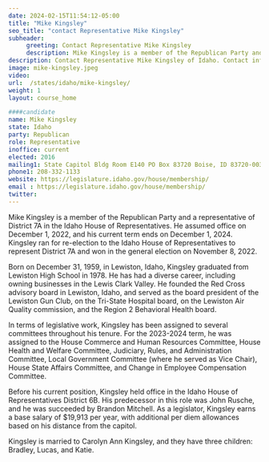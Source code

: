 ```yaml
---
date: 2024-02-15T11:54:12-05:00
title: "Mike Kingsley"
seo_title: "contact Representative Mike Kingsley"
subheader:
     greeting: Contact Representative Mike Kingsley
     description: Mike Kingsley is a member of the Republican Party and a representative of District 7A in the Idaho House of Representatives. He assumed office on December 1, 2022, and his current term ends on December 1, 2024.
description: Contact Representative Mike Kingsley of Idaho. Contact information for Mike Kingsley includes email address, phone number, and mailing address.
image: mike-kingsley.jpeg
video:
url:  /states/idaho/mike-kingsley/
weight: 1
layout: course_home

####candidate
name: Mike Kingsley
state: Idaho
party: Republican
role: Representative
inoffice: current
elected: 2016
mailing1: State Capitol Bldg Room E140 PO Box 83720 Boise, ID 83720-0038
phone1: 208-332-1133
website: https://legislature.idaho.gov/house/membership/
email : https://legislature.idaho.gov/house/membership/
twitter:
---
```


Mike Kingsley is a member of the Republican Party and a representative of District 7A in the Idaho House of Representatives. He assumed office on December 1, 2022, and his current term ends on December 1, 2024. Kingsley ran for re-election to the Idaho House of Representatives to represent District 7A and won in the general election on November 8, 2022.

Born on December 31, 1959, in Lewiston, Idaho, Kingsley graduated from Lewiston High School in 1978. He has had a diverse career, including owning businesses in the Lewis Clark Valley. He founded the Red Cross advisory board in Lewiston, Idaho, and served as the board president of the Lewiston Gun Club, on the Tri-State Hospital board, on the Lewiston Air Quality commission, and the Region 2 Behavioral Health board.

In terms of legislative work, Kingsley has been assigned to several committees throughout his tenure. For the 2023-2024 term, he was assigned to the House Commerce and Human Resources Committee, House Health and Welfare Committee, Judiciary, Rules, and Administration Committee, Local Government Committee (where he served as Vice Chair), House State Affairs Committee, and Change in Employee Compensation Committee.

Before his current position, Kingsley held office in the Idaho House of Representatives District 6B. His predecessor in this role was John Rusche, and he was succeeded by Brandon Mitchell. As a legislator, Kingsley earns a base salary of $19,913 per year, with additional per diem allowances based on his distance from the capitol.

Kingsley is married to Carolyn Ann Kingsley, and they have three children: Bradley, Lucas, and Katie.
